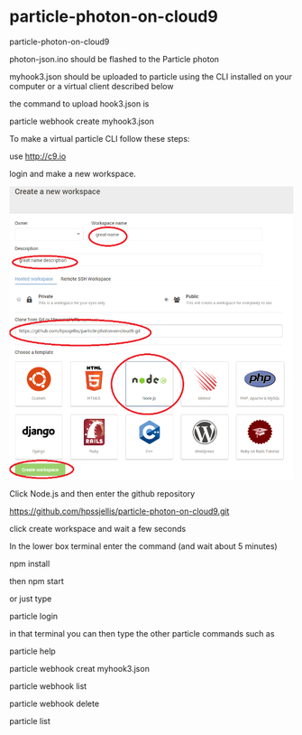 # particle-photon-on-cloud9
particle-photon-on-cloud9




photon-json.ino should be flashed to the Particle photon


myhook3.json should be uploaded to particle using the CLI installed on your computer or a virtual client described below

the command to upload hook3.json is 

particle webhook create myhook3.json




To make a virtual particle CLI follow these steps:


use http://c9.io

login and make a new workspace.


![](cloud9-setup.png)


Click Node.js and then enter the github repository

https://github.com/hpssjellis/particle-photon-on-cloud9.git


click create workspace and wait a few seconds


In the lower box terminal enter the command (and wait about 5 minutes)

npm install


then npm start

or just type

particle login

in that terminal you can then type the other particle commands such as


particle help

particle webhook creat myhook3.json

particle webhook list

particle webhook delete



particle list




